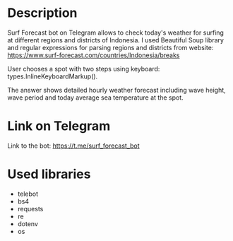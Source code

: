 # Description
Surf Forecast bot on Telegram allows to check today's weather for surfing at different regions and districts of Indonesia.
I used Beautiful Soup library and regular expressions for parsing regions and districts from website: https://www.surf-forecast.com/countries/Indonesia/breaks

User chooses a spot with two steps using keyboard: types.InlineKeyboardMarkup().

The answer shows detailed hourly weather forecast including wave height, wave period and today average sea temperature at the spot.

# Link on Telegram
Link to the bot: https://t.me/surf_forecast_bot

# Used libraries
* telebot
* bs4
* requests
* re
* dotenv
* os
